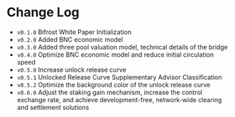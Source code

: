 # Change Log

- `v0.1.0` Bifrost White Paper Initialization
- `v0.2.0` Added BNC economic model
- `v0.3.0` Added three pool valuation model, technical details of the bridge
- `v0.4.0` Optimize BNC economic model and reduce initial circulation speed
- `v0.5.0` Increase unlock release curve
- `v0.5.1` Unlocked Release Curve Supplementary Advisor Classification
- `v0.5.2` Optimize the background color of the unlock release curve
- `v0.6.0` Adjust the staking gain mechanism, increase the control exchange rate, and achieve development-free, network-wide clearing and settlement solutions